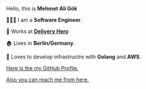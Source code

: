 Hello, this is **Mehmet Ali Gök**

👨🏻‍💻 I am a **Software Engineer**.

💼 Works at [**Delivery Hero**](https://www.deliveryhero.com/)

🏠 Lives in **Berlin/Germany**.

🤖 Loves to develop infrastructre with **Golang** and **AWS**. 


[Here is the my GitHub Profile.](https://github.com/mehmetaligok)

[Also you can reach me from here.](https://www.linkedin.com/in/mehmet-ali-g%C3%B6k-981918107/)

